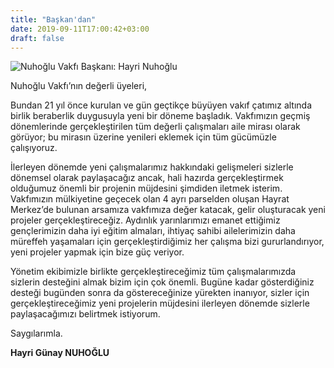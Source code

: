 ```yaml
---
title: "Başkan'dan"
date: 2019-09-11T17:00:42+03:00
draft: false
---
```


![Nuhoğlu Vakfı Başkanı: Hayri Nuhoğlu](/img/nuhogluvakfi_baskandan_hayri_nuhoglu.jpg)

Nuhoğlu Vakfı’nın değerli üyeleri,

Bundan 21 yıl önce kurulan ve gün geçtikçe büyüyen vakıf çatımız altında birlik beraberlik duygusuyla yeni bir döneme başladık. Vakfımızın geçmiş dönemlerinde gerçekleştirilen tüm değerli çalışmaları aile mirası olarak görüyor; bu mirasın üzerine yenileri eklemek için tüm gücümüzle çalışıyoruz.

İlerleyen dönemde yeni çalışmalarımız hakkındaki gelişmeleri sizlerle dönemsel olarak paylaşacağız ancak, hali hazırda gerçekleştirmek olduğumuz önemli bir projenin müjdesini şimdiden iletmek isterim. Vakfımızın mülkiyetine geçecek olan 4 ayrı parselden oluşan Hayrat Merkez’de bulunan arsamıza vakfımıza değer katacak, gelir oluşturacak yeni projeler gerçekleştireceğiz. Aydınlık yarınlarımızı emanet ettiğimiz gençlerimizin daha iyi eğitim almaları, ihtiyaç sahibi ailelerimizin daha müreffeh yaşamaları için gerçekleştirdiğimiz her çalışma bizi gururlandırıyor, yeni projeler yapmak için bize güç veriyor.

Yönetim ekibimizle birlikte gerçekleştireceğimiz tüm çalışmalarımızda sizlerin desteğini almak bizim için çok önemli. Bugüne kadar gösterdiğiniz desteği bugünden sonra da göstereceğinize yürekten inanıyor, sizler için gerçekleştireceğimiz yeni projelerin müjdesini ilerleyen dönemde sizlerle paylaşacağımızı belirtmek istiyorum.

Saygılarımla.


**Hayri Günay NUHOĞLU**

